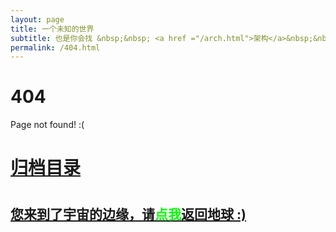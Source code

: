 ```yaml
---
layout: page
title: 一个未知的世界
subtitle: 也是你会找 &nbsp;&nbsp; <a href ="/arch.html">架构</a>&nbsp;&nbsp; <a href ="/life.html">生活故事</a>&nbsp;&nbsp; <a href ="/jvm.html">JVM</a>&nbsp;&nbsp; <a href ="/spring-boot.html">Spring Boot</a>&nbsp;&nbsp; <a href ="/spring-cloud.html">Spring Cloud</a>
permalink: /404.html
---
```


# 404

Page not found! :(

<h1><a href ="/archives.html">归档目录</a><h1>

<h2><a href="/archives.html">您来到了宇宙的边缘，请<span style="color:#00FF00">点我</span>返回地球 :)</a></h2>
